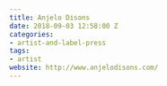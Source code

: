 ```yaml
---
title: Anjelo Disons
date: 2018-09-03 12:58:00 Z
categories:
- artist-and-label-press
tags:
- artist
website: http://www.anjelodisons.com/
---
```


